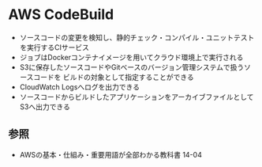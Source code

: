 # AWS CodeBuild
- ソースコードの変更を検知し、静的チェック・コンパイル・ユニットテストを実行するCIサービス
- ジョブはDockerコンテナイメージを用いてクラウド環境上で実行される
- S3に保存したソースコードやGitベースのバージョン管理システムで扱うソースコードを
  ビルドの対象として指定することができる
- CloudWatch Logsへログを出力できる
- ソースコードからビルドしたアプリケーションをアーカイブファイルとしてS3へ出力できる

## 参照
- AWSの基本・仕組み・重要用語が全部わかる教科書 14-04
